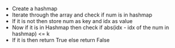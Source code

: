 - Create a hashmap
- Iterate through the array and check if num is in hashmap
- If it is not then store num as key and idx as value
- Now if it is in Hashmap then check if abs(idx - idx of the num in hashmap) <= k
- If it is then return True else return False
